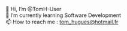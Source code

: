 👋 Hi, I’m @TomH-User <br>
🌱 I’m currently learning Software Development <br>
📫 How to reach me : tom_hugues@hotmail.fr <br>
